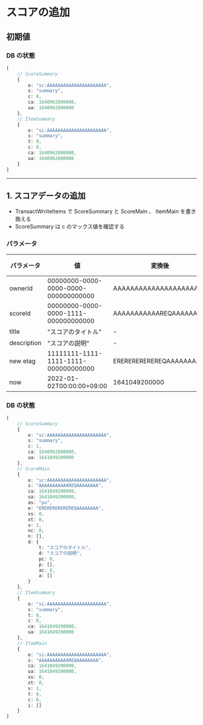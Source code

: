 # スコアの追加

## 初期値

### DB の状態

```typescript
[
    // ScoreSummary
    {
        o: "sc:AAAAAAAAAAAAAAAAAAAAAA",
        s: "summary",
        c: 0,
        ca: 1640962800000,
        ua: 1640962800000
    },
    // ItemSummary
    {
        o: "si:AAAAAAAAAAAAAAAAAAAAAA",
        s: "summary",
        t: 0,
        c: 0,
        ca: 1640962800000,
        ua: 1640962800000
    }
]
```

--------------------------------------------------------------------------------

## 1. スコアデータの追加

- TransactWrriteItems で ScoreSummary と ScoreMain 、 ItemMain を書き換える
- ScoreSummary は c のマックス値を確認する

### パラメータ

| パラメータ  | 値                                   | 変換後                 | 備考 |
| ----------- | ------------------------------------ | ---------------------- | ---- |
| ownerId     | 00000000-0000-0000-0000-000000000000 | AAAAAAAAAAAAAAAAAAAAAA |      |
| scoreId     | 00000000-0000-0000-1111-000000000000 | AAAAAAAAAAAREQAAAAAAAA |      |
| title       | "スコアのタイトル"                   | -                      |      |
| description | "スコアの説明"                       | -                      |      |
| new etag    | 11111111-1111-1111-1111-000000000000 | EREREREREREREQAAAAAAAA |      |
| now         | 2022-01-02T00:00:00+09:00            | 1641049200000          |      |

### DB の状態

```typescript
[
    // ScoreSummary
    {
        o: "sc:AAAAAAAAAAAAAAAAAAAAAA",
        s: "summary",
        c: 1,
        ca: 1640962800000,
        ua: 1641049200000
    },
    // ScoreMain
    {
        o: "sc:AAAAAAAAAAAAAAAAAAAAAA",
        s: "AAAAAAAAAAAREQAAAAAAAA",
        ca: 1641049200000,
        ua: 1641049200000,
        as: "pu",
        e: "EREREREREREREQAAAAAAAA",
        xs: 0,
        xt: 0,
        v: 1,
        nc: 0,
        n: [],
        d: {
            t: "スコアのタイトル",
            d: "スコアの説明",
            pc: 0,
            p: [],
            ac: 0,
            a: []
        }
    },
    // ItemSummary
    {
        o: "si:AAAAAAAAAAAAAAAAAAAAAA",
        s: "summary",
        t: 0,
        c: 0,
        ca: 1641049200000,
        ua: 1641049200000
    },
    // ItemMain
    {
        o: "si:AAAAAAAAAAAAAAAAAAAAAA",
        s: "AAAAAAAAAAAREQAAAAAAAA",
        ca: 1641049200000,
        ua: 1641049200000,
        xs: 0,
        xt: 0,
        v: 1,
        t: 0,
        c: 0,
        i: []
    }
]

```